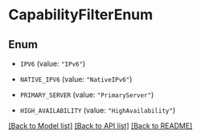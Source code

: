# CapabilityFilterEnum

## Enum


* `IPV6` (value: `"IPv6"`)

* `NATIVE_IPV6` (value: `"NativeIPv6"`)

* `PRIMARY_SERVER` (value: `"PrimaryServer"`)

* `HIGH_AVAILABILITY` (value: `"HighAvailability"`)


[[Back to Model list]](../README.md#documentation-for-models) [[Back to API list]](../README.md#documentation-for-api-endpoints) [[Back to README]](../README.md)


